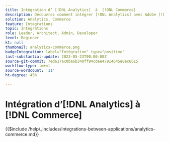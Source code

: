 ```yaml
---
title: Intégration d’ [!DNL Analytics]  à  [!DNL Commerce]
description: Découvrez comment intégrer [!DNL Analytics] avec Adobe [!DNL Commerce] .
solution: Analytics, Commerce
feature: Integrations
topic: Integrations
role: Leader, Architect, Admin, Developer
level: Beginner
kt: null
thumbnail: analytics-commerce.png
badgeIntegration: label="Intégration" type="positive"
last-substantial-update: 2023-05-23T00:00:00Z
source-git-commit: 7ed617ac0ba6b340ff94cdee47914645e0ec6615
workflow-type: tm+mt
source-wordcount: '11'
ht-degree: 45%

---
```



# Intégration d’[!DNL Analytics] à [!DNL Commerce]

{{$include /help/_includes/integrations-between-applications/analytics-commerce.md}}
